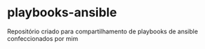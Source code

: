 # playbooks-ansible

Repositório criado para compartilhamento de playbooks de ansible confeccionados por mim
